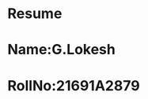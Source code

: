 # Resume
                                                     

# Name:G.Lokesh
# RollNo:21691A2879
#
